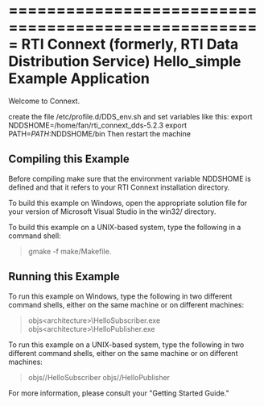 =====================================================
RTI Connext (formerly, RTI Data Distribution Service)
Hello_simple Example Application
=====================================================

Welcome to Connext.

create the file /etc/profile.d/DDS_env.sh and set variables like this:
export NDDSHOME=/home/fan/rti_connext_dds-5.2.3
export PATH=$PATH:$NDDSHOME/bin
Then restart the machine 


Compiling this Example
----------------------

Before compiling make sure that the environment variable NDDSHOME is defined
and that it refers to your RTI Connext installation directory.

To build this example on Windows, open the appropriate solution file for your
version of Microsoft Visual Studio in the win32/ directory.

To build this example on a UNIX-based system, type the following in a command
shell:

  > gmake -f make/Makefile.<architecture>


Running this Example
--------------------
To run this example on Windows, type the following in two different command
shells, either on the same machine or on different machines:

  > objs\<architecture>\HelloSubscriber.exe
  > objs\<architecture>\HelloPublisher.exe

To run this example on a UNIX-based system, type the following in two
different command shells, either on the same machine or on different machines:

  > objs/<architecture>/HelloSubscriber
  > objs/<architecture>/HelloPublisher

For more information, please consult your "Getting Started Guide."
